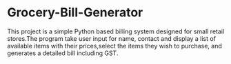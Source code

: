 # Grocery-Bill-Generator
This project is a simple Python based billing system designed for small retail stores.The program take user input for name, contact and display a list of available items with their prices,select the items they wish to purchase, and generates a detailed bill including GST.
